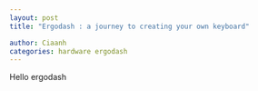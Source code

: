 ```yaml
---
layout: post
title: "Ergodash : a journey to creating your own keyboard"

author: Ciaanh
categories: hardware ergodash
---
```


Hello ergodash